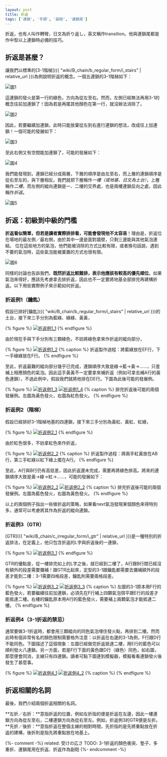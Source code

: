 ```yaml
---
layout: post
title: 折返
tags: ['連鎖', '手順', '副砲', '連鎖尾']
---
```


折返，也有人叫作轉彎，日文為折り返し，英文稱作transition。他與連鎖尾都是作中型以上連鎖時必備的技巧。

## 折返是甚麼？

讓我們以標準的[3-1階梯]({{ "wiki/B_chain/b_regular_form/i_stairs" | relative_url }})為例說明折返的概念。一個五連鎖的3-1階梯如下：

![圖1](https://i.imgur.com/t8hElDi.png)

這連鎖的發火是第一行的綠色，方向為從左至右。然而，左側已經無法再用3-1的概念往前加連鎖了！因為若是再擺其他顏色在第一行，就沒辦法消除了。

![圖2](https://i.imgur.com/yResXPP.png)

因此，若要繼續加連鎖，此時只能放棄從左到右進行連鎖的想法，改成往上加連鎖！一個可能的發展如下：

![圖3](https://i.imgur.com/SptTxBN.png)

至此右側又有空間能加連鎖了，可能的發展如下：

![圖4](https://i.imgur.com/sg3RLx8.png)

我們能發現到，連鎖已經分成兩層，下層的順序是由左至右，而上層的連鎖順序是從右至左的，與下層相反。我們就把下層稱作*一樓（或地基、日文為土台）*，上層稱作*二樓*，而左側的縱向連鎖是一、二樓的交界處，也是兩樓連鎖反向之處，因此稱作*折返*。

![圖5](https://i.imgur.com/Gbujhc7.png)

## 折返：初級到中級的門檻

**折返看似簡單，但若是讀者實際排排看，可能會發現他不太容易**！理由是，折返位在場地的最左側／最右側，由於其中一邊是面對牆壁，只剩三邊能與其他氣泡連結。
位在這些地方的氣泡，他們能被消除的方式比較有限，或者換句話說，遇到不要的氣泡時，這些氣泡能被棄置的方式也很有限。

![圖6](https://i.imgur.com/eKBKRuD.png)

同樣的討論也告訴我們，**既然折返比較難排，表示他應該有較高的優先順位**。如果氣泡來得好，應該先考慮拿去排折返，因此也不一定要將地基全部排完再建構折返。以下用些實際例子來示範如何折返。

### 折返例1（鑰匙）

假設已排好[鑰匙]({{ "wiki/B_chain/b_regular_form/i_stairs" | relative_url }})的土台，接下來三手分別為藍綠、綠綠、黃黃，

{% figure %}
[![折返例1_1](https://i.imgur.com/XGNOPJy.jpg)](https://puyonexus.com/chainsim/chain/mKPoZ)
{% endfigure %}

由於現在手與下手分別有三顆綠色，不妨將綠色拿來作折返的縱向部分，

{% figure %}
[![折返例1_2](https://i.imgur.com/LKIDZG8.jpg)](https://puyonexus.com/chainsim/chain/J8hY8)
{% caption %}
折返製作過程：將藍綠放在EF行，下一手綠綠放在F行。
{% endfigure %}

至此，折返最難的縱向部分幾乎已完成，連鎖順序大致是綠→藍→黃→……，只差補上相應顏色的氣泡。因此這手黃黃不一定要拿來補折返（例如可拿去補A行的黃色連鎖），不過此例中，假設我們就將他排在DE行。下圖為此後可能的發展例。

{% figure %}
[![折返例1_3](https://i.imgur.com/RReZNju.jpg)](https://puyonexus.com/chainsim/chain/AcbH2)
[![折返例1_4](https://i.imgur.com/QKgsQWu.jpg)](https://puyonexus.com/chainsim/chain/2rQ22)
{% caption %}
排完折返後可能的兩個發展例。左圖為黃色發火，右圖為紅色發火。
{% endfigure %}

### 折返例2（階梯）

假設已經排好3-1階梯地基的四連鎖，接下來三手分別為黃紅、黃紅、紅綠，

{% figure %}
[![折返例2_1](https://i.imgur.com/rwayLYh.jpg)](https://puyonexus.com/chainsim/chain/FQDf5)
{% endfigure %}

由於紅色很多，不妨拿紅色來作折返，

{% figure %}
[![折返例2_2](https://i.imgur.com/F3EZ1Df.jpg)](https://puyonexus.com/chainsim/chain/kcjuE)
{% caption %}
折返製作過程：將兩手紅黃放在AB行，第三手紅綠以紅下綠上擺在A行。
{% endfigure %}

至此，A行與B行仍有高低差，因此折返還未完成，需要再將綠色排高。將來的連鎖順序大致是黃→綠→紅→……，可能的發展如下：

{% figure %}
[![折返例2_2](https://i.imgur.com/SnYpbyG.jpg)](https://puyonexus.com/chainsim/chain/CqZ6U)
[![折返例2_2](https://i.imgur.com/aNxZ6Ak.jpg)](https://puyonexus.com/chainsim/chain/BovKf)
{% caption %}
排完折返後可能的兩個發展例。左圖為藍色發火，右圖為黃色發火。
{% endfigure %}

以上的兩個例子指出一些做折返的策略，如果看next氣泡發現某個顏色來得特別多，通常可以考慮將其作為折返的縱向連鎖。

### 折返例3（GTR）

[GTR]({{ "wiki/B_chain/c_irregular_form/i_gtr" | relative_url }})是一種特別的折返排法，在定義上，他只包含折返的L字與折返後的一連鎖，

{% figure %}
[![折返例3_1](https://i.imgur.com/mrIb5bv.jpg)](https://puyonexus.com/chainsim/chain/LR1Wi)
{% endfigure %}

GTR的優點是，從一樓排完如上的L字之後，就已經到二樓了，A行跟B行間已經沒有額外的段差需要彌補！跟GTR比起來，定型的3-1跟鑰匙都需要去彌補額外的段差才能到二樓：3-1需要四格段差，鑰匙則需要兩格段差。

{% figure %}
[![折返例3_2](https://i.imgur.com/fpbkops.jpg)](https://puyonexus.com/chainsim/chain/ePhLp)
[![折返例3_3](https://i.imgur.com/TmReoIX.jpg)](https://puyonexus.com/chainsim/chain/yVDUT)
{% caption %}
左圖的3-1原本用F行的藍色發火，若要繼續往前加連鎖，必須先在F行補上四顆氣泡弭平跟E行的段差才能抵達二樓。右樓的鑰匙原本用A行的藍色發火，需要補上兩顆氣泡才能抵達二樓。
{% endfigure %}

### 折返例4（3-1折返的禁忌）

通常要做3-1折返時，都會用三顆縱向的同色氣泡埋住發火點，再排到二樓。然而此時有個非常有名的顏色限制需要格外注意：以折返在右邊的3-1為例，F行跟D行不能同色。下圖描述了這個現象：左圖已經做完折返抵達二樓，用E行的藍色可以順利發火八連鎖。另一方面，若是F行下面的黃色跟D行（綠色）同色，如右圖，那麼便會同消，主線只有四連鎖。讀者可點下圖連到模擬器，模擬看看連鎖發火後發生了甚麼事。

{% figure %}
[![折返例4_1](https://i.imgur.com/bJulmi6.jpg)](https://puyonexus.com/chainsim/chain/evFs6)
[![折返例4_2](https://i.imgur.com/IrK0tuw.jpg)](https://puyonexus.com/chainsim/chain/ckGF2)
{% caption %}
{% endfigure %}

## 折返相關的名詞

最後，我們介紹兩個折返相關的名詞。

**左折／右折：**意指折返的位置，例如左折指的便是折返在左邊，因此一樓連鎖方向為從左至右，二樓連鎖方向為從右至左。例如，折返例3的GTR便是左折。
**先折／後折：**意指折返在整個主線的相對時間，先折指的是先將重點放在折返的建構，後折則是指先將重點放在地基上。

{%- comment -%}
related:
受けの広さ
TODO:
3-1折返的顏色衝突、墊子、多重折、連鎖尾用在折返、折返作為副砲
{%- endcomment -%}
